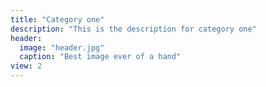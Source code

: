 ```yaml
---
title: "Category one"
description: "This is the description for category one"
header:
  image: "header.jpg"
  caption: "Best image ever of a hand"
view: 2
---
```





